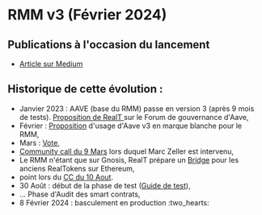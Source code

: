 # RMM v3 (Février 2024)

## Publications à l'occasion du lancement&#x20;

* [Article sur Medium](https://medium.com/@realtplatform/lancement-public-du-rmm-v3-98013b2434ed)&#x20;

## Historique de cette évolution :

* Janvier 2023 : AAVE (base du RMM) passe en version 3 (après 9 mois de tests). [Proposition de RealT ](https://governance.aave.com/t/deploy-the-rmm-v2-with-the-aave-v3-version/11249)sur le Forum de gouvernance d'Aave,
* Février : [Proposition](https://governance.aave.com/t/arfc-proposal-for-deploying-whitelabel-aave-v3-market-for-realt-tokens-on-gnosischain/11897) d'usage d'Aave v3 en marque blanche pour le RMM,
* Mars : [Vote](https://snapshot.org/#/aave.eth/proposal/0xff69be7580614ebc1a455591c1bd651d8f0af12070d277d7d8846beb3c7c964b),
* [Community call du 9 Mars](https://www.youtube.com/watch?v=Csfsqg6tFuU\&ab\_channel=RealT) lors duquel Marc Zeller est intervenu,
* Le RMM n'étant que sur Gnosis, RealT prépare un [Bridge](../bridge-realtokens-realt/) pour les anciens RealTokens sur Ethereum,
* point lors du [CC du 10 Aout](https://youtu.be/gaBDoGh2w4k?t=3903).
* 30 Août : début de la phase de test ([Guide de test](https://docs.google.com/document/d/1spk1WrqdKHILwFRi\_yRDf\_fbFz3ZYCuZh5g\_ni0laQA/edit#heading=h.wl1hkzqboxwj)),
* ... Phase d'Audit des smart contrats,
* 8 Février 2024 : basculement en production :two\_hearts:

